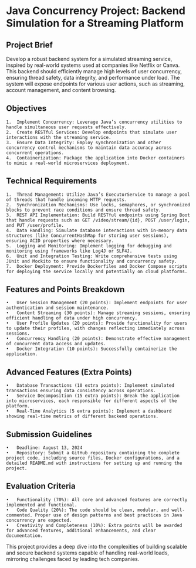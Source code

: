 # Java Concurrency Project: Backend Simulation for a Streaming Platform

## Project Brief

Develop a robust backend system for a simulated streaming service, inspired by real-world systems used at companies like Netflix or Canva. This backend should efficiently manage high levels of user concurrency, ensuring thread safety, data integrity, and performance under load. The system will expose endpoints for various user actions, such as streaming, account management, and content browsing.

## Objectives

	1.	Implement Concurrency: Leverage Java’s concurrency utilities to handle simultaneous user requests effectively.
	2.	Create RESTful Services: Develop endpoints that simulate user interactions with the streaming service.
	3.	Ensure Data Integrity: Employ synchronization and other concurrency control mechanisms to maintain data accuracy across concurrent operations.
	4.	Containerization: Package the application into Docker containers to mimic a real-world microservices deployment.

## Technical Requirements

	1.	Thread Management: Utilize Java’s ExecutorService to manage a pool of threads that handle incoming HTTP requests.
	2.	Synchronization Mechanisms: Use locks, semaphores, or synchronized blocks to prevent race conditions and ensure thread safety.
	3.	REST API Implementation: Build RESTful endpoints using Spring Boot that handle requests such as GET /video/stream/{id}, POST /user/login, and PUT /user/profile.
	4.	Data Handling: Simulate database interactions with in-memory data structures (like ConcurrentHashMap for storing user sessions), ensuring ACID properties where necessary.
	5.	Logging and Monitoring: Implement logging for debugging and monitoring using frameworks like Log4J or SLF4J.
	6.	Unit and Integration Testing: Write comprehensive tests using JUnit and Mockito to ensure functionality and concurrency safety.
	7.	Docker Deployment: Provide Dockerfiles and Docker Compose scripts for deploying the service locally and potentially on cloud platforms.

## Features and Points Breakdown

	•	User Session Management (20 points): Implement endpoints for user authentication and session maintenance.
	•	Content Streaming (30 points): Manage streaming sessions, ensuring efficient handling of data under high concurrency.
	•	User Profile Updates (20 points): Provide functionality for users to update their profiles, with changes reflecting immediately across sessions.
	•	Concurrency Handling (20 points): Demonstrate effective management of concurrent data access and updates.
	•	Docker Integration (10 points): Successfully containerize the application.

## Advanced Features (Extra Points)

	•	Database Transactions (10 extra points): Implement simulated transactions ensuring data consistency across operations.
	•	Service Decomposition (15 extra points): Break the application into microservices, each responsible for different aspects of the platform.
	•	Real-Time Analytics (5 extra points): Implement a dashboard showing real-time metrics of different backend operations.

## Submission Guidelines

	•	Deadline: August 13, 2024
	•	Repository: Submit a GitHub repository containing the complete project code, including source files, Docker configurations, and a detailed README.md with instructions for setting up and running the project.

## Evaluation Criteria

	•	Functionality (70%): All core and advanced features are correctly implemented and functional.
	•	Code Quality (20%): The code should be clean, modular, and well-commented. Proper use of design patterns and best practices in Java concurrency are expected.
	•	Creativity and Completeness (10%): Extra points will be awarded for advanced features, additional enhancements, and clear documentation.

This project provides a deep dive into the complexities of building scalable and secure backend systems capable of handling real-world loads, mirroring challenges faced by leading tech companies.
